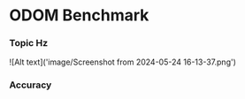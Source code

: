 # ODOM Benchmark

### Topic Hz
![Alt text]('image/Screenshot from 2024-05-24 16-13-37.png') 

### Accuracy
